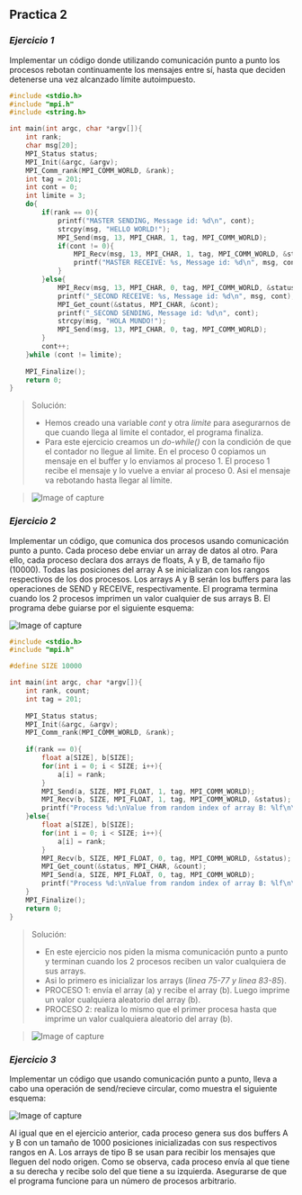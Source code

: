 ## Practica 2
### *Ejercicio 1*

Implementar un código donde utilizando comunicación punto a punto los procesos rebotan continuamente los mensajes entre sí, hasta que deciden detenerse una vez alcanzado límite autoimpuesto. 

```c
#include <stdio.h>
#include "mpi.h"
#include <string.h>

int main(int argc, char *argv[]){
    int rank;
    char msg[20];
    MPI_Status status;
    MPI_Init(&argc, &argv);
    MPI_Comm_rank(MPI_COMM_WORLD, &rank);
    int tag = 201;
    int cont = 0;
    int limite = 3;
    do{
        if(rank == 0){
            printf("MASTER SENDING, Message id: %d\n", cont);
            strcpy(msg, "HELLO WORLD!");
            MPI_Send(msg, 13, MPI_CHAR, 1, tag, MPI_COMM_WORLD);
            if(cont != 0){
                MPI_Recv(msg, 13, MPI_CHAR, 1, tag, MPI_COMM_WORLD, &status);
                printf("MASTER RECEIVE: %s, Message id: %d\n", msg, cont);
            }
        }else{
            MPI_Recv(msg, 13, MPI_CHAR, 0, tag, MPI_COMM_WORLD, &status);
            printf("_SECOND RECEIVE: %s, Message id: %d\n", msg, cont);
            MPI_Get_count(&status, MPI_CHAR, &cont);
            printf("_SECOND SENDING, Message id: %d\n", cont);
            strcpy(msg, "HOLA MUNDO!");
            MPI_Send(msg, 13, MPI_CHAR, 0, tag, MPI_COMM_WORLD);
        }
        cont++;
    }while (cont != limite);
        
    MPI_Finalize();
    return 0;
}
```

> Solución:
>- Hemos creado una variable *cont* y otra *limite* para asegurarnos de que cuando llega al limite el contador, el programa finaliza. 
>- Para este ejercicio creamos un *do-while()* con la condición de que el contador no llegue al limite. En el proceso 0 copiamos un mensaje en el buffer y lo enviamos al proceso 1. El proceso 1 recibe el mensaje y lo vuelve a enviar al proceso 0. Asi el mensaje va rebotando hasta llegar al límite.

> ![Image of capture](https://raw.githubusercontent.com/JGilR/ComputerArchitecture/master/Practica2/Exit_ejercicio1.png)


### *Ejercicio 2*

Implementar un código, que comunica dos procesos usando comunicación punto a punto. Cada proceso debe enviar un array de datos al otro. Para ello, cada proceso declara dos arrays de floats, A y B, de tamaño fijo (10000). Todas las posiciones del array A se inicializan con los rangos respectivos de los dos procesos. Los arrays A y B serán los buffers para las operaciones de SEND y RECEIVE, respectivamente. El programa termina cuando los 2 procesos imprimen un valor cualquier de sus arrays B.
El programa debe guiarse por el siguiente esquema: 

![Image of capture](https://raw.githubusercontent.com/JGilR/ComputerArchitecture/master/ac2.PNG)

```c
#include <stdio.h>
#include "mpi.h"

#define SIZE 10000

int main(int argc, char *argv[]){
    int rank, count;
    int tag = 201;
    
    MPI_Status status;
    MPI_Init(&argc, &argv);
    MPI_Comm_rank(MPI_COMM_WORLD, &rank);
    
    if(rank == 0){
        float a[SIZE], b[SIZE];
        for(int i = 0; i < SIZE; i++){
            a[i] = rank;
        }
        MPI_Send(a, SIZE, MPI_FLOAT, 1, tag, MPI_COMM_WORLD);
        MPI_Recv(b, SIZE, MPI_FLOAT, 1, tag, MPI_COMM_WORLD, &status);
        printf("Process %d:\nValue from random index of array B: %lf\n\n", rank, b[300]);
    }else{
        float a[SIZE], b[SIZE];
        for(int i = 0; i < SIZE; i++){
            a[i] = rank;
        }
        MPI_Recv(b, SIZE, MPI_FLOAT, 0, tag, MPI_COMM_WORLD, &status);
        MPI_Get_count(&status, MPI_CHAR, &count);
        MPI_Send(a, SIZE, MPI_FLOAT, 0, tag, MPI_COMM_WORLD);
        printf("Process %d:\nValue from random index of array B: %lf\n\n", rank, b[200]);
    }
    MPI_Finalize();
    return 0;
}
```

> Solución:
>- En este ejercicio nos piden la misma comunicación punto a punto y terminan cuando los 2 procesos reciben un valor cualquiera de sus arrays.
>- Asi lo primero es inicializar los arrays (*linea 75-77 y linea 83-85*).
>- PROCESO 1: envía el array (a) y recibe el array (b). Luego imprime un valor cualquiera aleatorio del array (b).
>- PROCESO 2: realiza lo mismo que el primer procesa hasta que imprime un valor cualquiera aleatorio del array (b).

> ![Image of capture](https://raw.githubusercontent.com/JGilR/ComputerArchitecture/master/Practica2/Exit_ejercicio2.png)

### *Ejercicio 3*

Implementar un código que usando comunicación punto a punto, lleva a cabo una operación de send/recieve circular, como muestra el siguiente esquema: 

![Image of capture](https://raw.githubusercontent.com/JGilR/ComputerArchitecture/master/ac2-1.PNG)

Al igual que en el ejercicio anterior, cada proceso genera sus dos buffers A y B con un tamaño de 1000 posiciones inicializadas con sus respectivos rangos en A. Los arrays de tipo B se usan para recibir los mensajes que lleguen del nodo origen. Como se observa, cada proceso envía al que tiene a su derecha y recibe solo del que tiene a su izquierda. Asegurarse de que el programa funcione para un número de procesos arbitrario.

